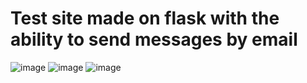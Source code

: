 # Test site made on flask with the ability to send messages by email
![image](https://github.com/Lovilek/Flask-blog-app/assets/105930858/b842cf66-09f9-4120-84d8-e88cf4ec4be6)
![image](https://github.com/Lovilek/Flask-blog-app/assets/105930858/e274aa09-3219-4ec2-bda0-c1f96a708744)
![image](https://github.com/Lovilek/Flask-blog-app/assets/105930858/d5aa061b-c4ef-41d3-87c6-ab8723d036ea)


